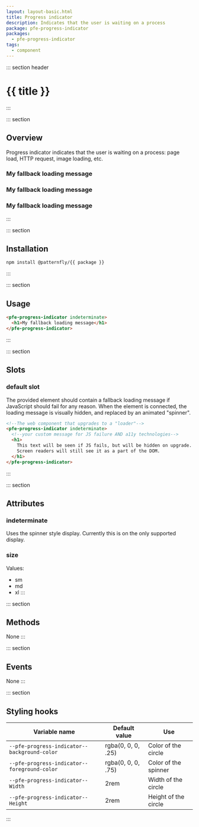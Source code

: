 ```yaml
---
layout: layout-basic.html
title: Progress indicator
description: Indicates that the user is waiting on a process
package: pfe-progress-indicator
packages: 
  - pfe-progress-indicator
tags:
  - component
---
```


<style>
.overview-demo pfe-progress-indicator {
  margin-right: 8px;
}
</style>

::: section header
# {{ title }}
:::

::: section
## Overview

Progress indicator indicates that the user is waiting on a process: page load, HTTP request, image loading, etc.

<div class="overview-demo">
  <pfe-progress-indicator indeterminate size="sm">
    <h3>My fallback loading message</h3>
  </pfe-progress-indicator>
  <pfe-progress-indicator indeterminate size="md">
    <h3>My fallback loading message</h3>
  </pfe-progress-indicator>
  <pfe-progress-indicator indeterminate size="xl">
    <h3>My fallback loading message</h3>
  </pfe-progress-indicator>
</div>
:::

::: section
## Installation

```shell
npm install @patternfly/{{ package }}
```
:::

::: section
## Usage

```html
<pfe-progress-indicator indeterminate>
  <h1>My fallback loading message</h1>
</pfe-progress-indicator>
```
:::

::: section
## Slots
### default slot
The provided element should contain a fallback loading message if JavaScript should fail for any reason. When the element is connected, the loading message is visually hidden, and replaced by an animated "spinner".

```html
<!--The web component that upgrades to a "loader"-->
<pfe-progress-indicator indeterminate>
  <!--your custom message for JS failure AND a11y technologies-->
  <h1>
    This text will be seen if JS fails, but will be hidden on upgrade.
    Screen readers will still see it as a part of the DOM.
  </h1>
</pfe-progress-indicator>
```
:::

::: section
## Attributes
### indeterminate

Uses the spinner style display. Currently this is on the only supported display.

### size

Values: 
- sm
- md
- xl
:::

::: section
## Methods
None
:::

::: section
## Events
None
:::

::: section
## Styling hooks

| Variable name                          | Default value                                                                                          | Use        |
| -------------------------------------- | ------------------------------------------------------------------------------------------------------ | ------------- |
| `--pfe-progress-indicator--background-color`                   | rgba(0, 0, 0, .25)                                                                                                | Color of the circle |
| `--pfe-progress-indicator--foreground-color`                   | rgba(0, 0, 0, .75)                                                                                                | Color of the spinner |
| `--pfe-progress-indicator--Width`                   | 2rem                                                                                                | Width of the circle |
| `--pfe-progress-indicator--Height`                   | 2rem                                                                                                | Height of the circle |
:::